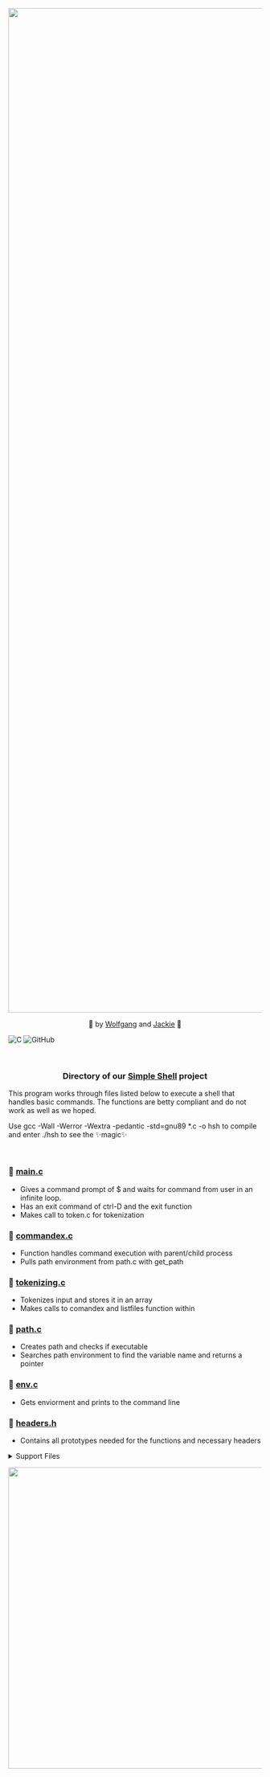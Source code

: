 <p align="center">
  <img width="2000" src="https://github.com/Srixx24/holbertonschool-simple_shell/assets/144152489/3e47da97-6507-4efe-ab55-f68ce8685214">
</p>


<p align="center">
🌟 by <a href="https://github.com/AdrianWolfP/">Wolfgang</a> and  <a href="https://github.com/Srixx24/">Jackie</a> 🌟
</p>

![C](https://img.shields.io/badge/c-%2300599C.svg?style=for-the-badge&logo=c&logoColor=white) ![GitHub](https://img.shields.io/badge/github-%23121011.svg?style=for-the-badge&logo=github&logoColor=white) 

<br>


<h3><p align="center">
Directory of our <a href="https://github.com/Srixx24/holbertonschool-simple_shell/">Simple Shell</a> project 
</p></h3>

This program works through files listed below to execute a shell that handles basic commands. The functions are betty compliant and do not work as well as we hoped. 

Use gcc -Wall -Werror -Wextra -pedantic -std=gnu89 *.c -o hsh to compile and enter ./hsh to see the ✨magic✨

<br>

### 🐚 [main.c](https://github.com/Srixx24/holbertonschool-simple_shell/blob/master/main.c)
- Gives a command prompt of $ and waits for command from user in an infinite loop.
- Has an exit command of ctrl-D and the exit function
- Makes call to token.c for tokenization

### 🐚 [commandex.c](https://github.com/Srixx24/holbertonschool-simple_shell/blob/master/commandex.c)
- Function handles command execution with parent/child process
- Pulls path environment from path.c with get_path

### 🐚 [tokenizing.c](https://github.com/Srixx24/holbertonschool-simple_shell/blob/master/tokenizing.c)
- Tokenizes input and stores it in an array
- Makes calls to comandex and listfiles function within

### 🐚 [path.c](https://github.com/Srixx24/holbertonschool-simple_shell/blob/master/path.c)
- Creates path and checks if executable
- Searches path environment to find the variable name and returns a pointer

### 🐚 [env.c](https://github.com/Srixx24/holbertonschool-simple_shell/blob/master/env.c)
- Gets enviorment and prints to the command line

### 🐚 [headers.h](https://github.com/Srixx24/holbertonschool-simple_shell/blob/master/headers.h)
- Contains all prototypes needed for the functions and necessary headers

<details>
<summary>Support Files</summary>
<ul>
<li><a href="https://github.com/Srixx24/holbertonschool-simple_shell/blob/master/AUTHORS/">AUTHORS</a></li>
<li><a href="https://github.com/Srixx24/holbertonschool-simple_shell/blob/master/man_1_simple_shell/">MAN Page</a></li>
</details>

<p align="center">
  <img width="600" src="https://github.com/Srixx24/holbertonschool-simple_shell/assets/144152489/92341cd5-3dc1-4d27-89a5-9c661aebe08a">
</p>
